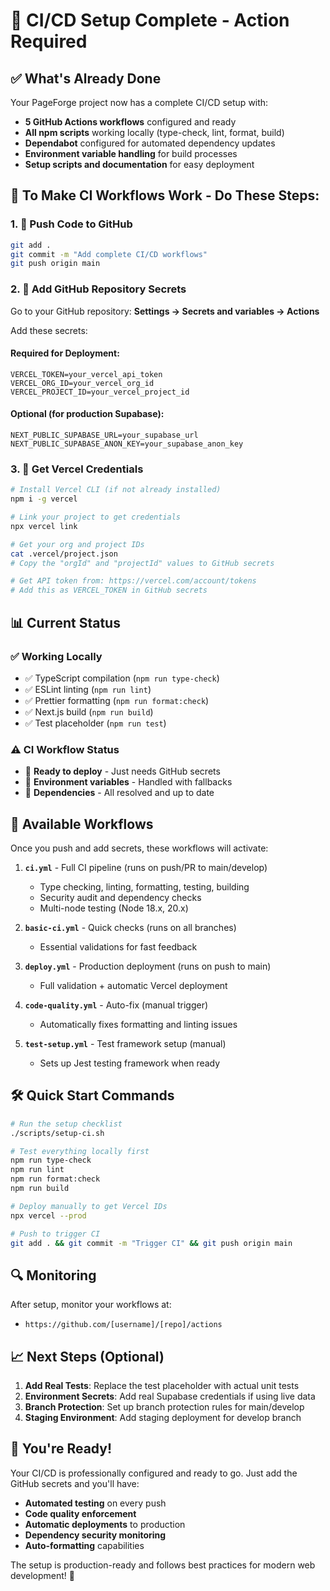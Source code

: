 # 🚀 CI/CD Setup Complete - Action Required

## ✅ What's Already Done

Your PageForge project now has a complete CI/CD setup with:

- **5 GitHub Actions workflows** configured and ready
- **All npm scripts** working locally (type-check, lint, format, build)
- **Dependabot** configured for automated dependency updates
- **Environment variable handling** for build processes
- **Setup scripts and documentation** for easy deployment

## 🎯 To Make CI Workflows Work - Do These Steps:

### 1. 🔄 Push Code to GitHub
```bash
git add .
git commit -m "Add complete CI/CD workflows"
git push origin main
```

### 2. 🔐 Add GitHub Repository Secrets
Go to your GitHub repository: **Settings → Secrets and variables → Actions**

Add these secrets:

#### **Required for Deployment:**
```
VERCEL_TOKEN=your_vercel_api_token
VERCEL_ORG_ID=your_vercel_org_id
VERCEL_PROJECT_ID=your_vercel_project_id
```

#### **Optional (for production Supabase):**
```
NEXT_PUBLIC_SUPABASE_URL=your_supabase_url
NEXT_PUBLIC_SUPABASE_ANON_KEY=your_supabase_anon_key
```

### 3. 🚀 Get Vercel Credentials
```bash
# Install Vercel CLI (if not already installed)
npm i -g vercel

# Link your project to get credentials
npx vercel link

# Get your org and project IDs
cat .vercel/project.json
# Copy the "orgId" and "projectId" values to GitHub secrets

# Get API token from: https://vercel.com/account/tokens
# Add this as VERCEL_TOKEN in GitHub secrets
```

## 📊 Current Status

### ✅ Working Locally
- ✅ TypeScript compilation (`npm run type-check`)
- ✅ ESLint linting (`npm run lint`)
- ✅ Prettier formatting (`npm run format:check`)
- ✅ Next.js build (`npm run build`)
- ✅ Test placeholder (`npm run test`)

### ⚠️ CI Workflow Status
- 🔶 **Ready to deploy** - Just needs GitHub secrets
- 🔶 **Environment variables** - Handled with fallbacks
- 🔶 **Dependencies** - All resolved and up to date

## 🎯 Available Workflows

Once you push and add secrets, these workflows will activate:

1. **`ci.yml`** - Full CI pipeline (runs on push/PR to main/develop)
   - Type checking, linting, formatting, testing, building
   - Security audit and dependency checks
   - Multi-node testing (Node 18.x, 20.x)

2. **`basic-ci.yml`** - Quick checks (runs on all branches)
   - Essential validations for fast feedback

3. **`deploy.yml`** - Production deployment (runs on push to main)
   - Full validation + automatic Vercel deployment

4. **`code-quality.yml`** - Auto-fix (manual trigger)
   - Automatically fixes formatting and linting issues

5. **`test-setup.yml`** - Test framework setup (manual)
   - Sets up Jest testing framework when ready

## 🛠️ Quick Start Commands

```bash
# Run the setup checklist
./scripts/setup-ci.sh

# Test everything locally first
npm run type-check
npm run lint
npm run format:check
npm run build

# Deploy manually to get Vercel IDs
npx vercel --prod

# Push to trigger CI
git add . && git commit -m "Trigger CI" && git push origin main
```

## 🔍 Monitoring

After setup, monitor your workflows at:
- `https://github.com/[username]/[repo]/actions`

## 📈 Next Steps (Optional)

1. **Add Real Tests**: Replace the test placeholder with actual unit tests
2. **Environment Secrets**: Add real Supabase credentials if using live data
3. **Branch Protection**: Set up branch protection rules for main/develop
4. **Staging Environment**: Add staging deployment for develop branch

## 🎉 You're Ready!

Your CI/CD is professionally configured and ready to go. Just add the GitHub secrets and you'll have:

- **Automated testing** on every push
- **Code quality enforcement**
- **Automatic deployments** to production
- **Dependency security monitoring**
- **Auto-formatting** capabilities

The setup is production-ready and follows best practices for modern web development! 🚀
